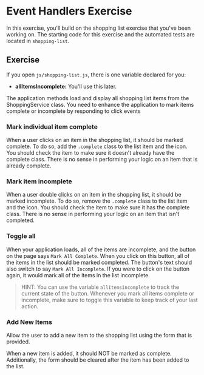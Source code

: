 # Event Handlers Exercise

In this exercise, you'll build on the shopping list exercise that you've been working on. The starting code for this
exercise and the automated tests are located in `shopping-list`.

## Exercise

If you open `js/shopping-list.js`, there is one variable declared for you:

* **allItemsIncomplete:** You'll use this later.

The application methods load and display all shopping list items from the
ShoppingService class. You need to enhance the application to mark items
complete or incomplete by responding to click events

### Mark individual item complete

When a user clicks on an item in the shopping list, it should be marked complete. To do so, add the `.complete` class to
the list item and the icon. You should check the item to make sure it doesn't already have the complete class. There is
no sense in performing your logic on an item that is already complete.

### Mark item incomplete

When a user double clicks on an item in the shopping list, it should be marked incomplete. To do so, remove the
`.complete` class to the list item and the icon. You should check the item to make sure it has the complete class. There
is no sense in performing your logic on an item that isn't completed.

### Toggle all

When your application loads, all of the items are incomplete, and the button on the page says `Mark All Complete`. When
you click on this button, all of the items in the list should be marked completed. The button's text should also switch
to say `Mark All Incomplete`. If you were to click on the button again, it would mark all of the items in the list
incomplete.

> HINT: You can use the variable `allItemsIncomplete` to track the current state of the button. Whenever you mark all
> items complete or incomplete, make sure to toggle this variable to keep track of your last action.

### Add New Items

Allow the user to add a new item to the shopping list using the form that is provided.

When a new item is added, it should NOT be marked as complete. Additionally, the form should be cleared after the item
has been added to the list.
